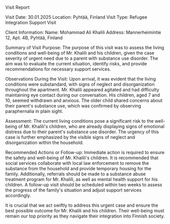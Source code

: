  Visit Report

Visit Date: 30.01.2025
Location: Pyhtää, Finland
Visit Type: Refugee Integration Support Visit

Client Information:
Name: Mohammad Ali Khalili
Address: Mannerheimintie 12, Apt. 4B, Pyhtää, Finland

Summary of Visit Purpose:
The purpose of this visit was to assess the living conditions and well-being of Mr. Khalili and his children, given the case severity of urgent need due to a parent with substance use disorder. The aim was to evaluate the current situation, identify risks, and provide recommendations for necessary support services.

Observations During the Visit:
Upon arrival, it was evident that the living conditions were substandard, with signs of neglect and disorganization throughout the apartment. Mr. Khalili appeared agitated and had difficulty maintaining eye contact during our conversation. His children, aged 7 and 10, seemed withdrawn and anxious. The older child shared concerns about their parent's substance use, which was confirmed by observing paraphernalia in plain sight.

Assessment:
The current living conditions pose a significant risk to the well-being of Mr. Khalili's children, who are already displaying signs of emotional distress due to their parent's substance use disorder. The urgency of this case is further emphasized by the visible signs of neglect and disorganization within the household.

Recommended Actions or Follow-up:
Immediate action is required to ensure the safety and well-being of Mr. Khalili's children. It is recommended that social services collaborate with local law enforcement to remove the substance from the household and provide temporary housing for the family. Additionally, referrals should be made to a substance abuse treatment program for Mr. Khalili, as well as mental health support for his children. A follow-up visit should be scheduled within two weeks to assess the progress of the family's situation and adjust support services accordingly.

It is crucial that we act swiftly to address this urgent case and ensure the best possible outcome for Mr. Khalili and his children. Their well-being must remain our top priority as they navigate their integration into Finnish society.
